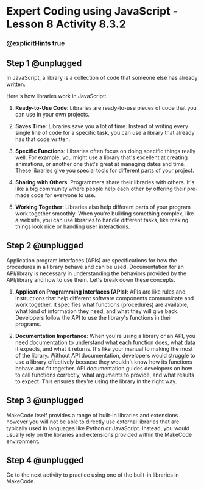 # Expert Coding using JavaScript - Lesson 8 Activity 8.3.2
### @explicitHints true

## Step 1 @unplugged

In JavaScript, a library is a collection of code that someone else has already written.

Here's how libraries work in JavaScript:

1.  **Ready-to-Use Code**:  Libraries are ready-to-use pieces of code that you can use in your own projects.
    
2.  **Saves Time**: Libraries save you a lot of time. Instead of writing every single line of code for a specific task, you can use a library that already has that code written. 
    
3.  **Specific Functions**: Libraries often focus on doing specific things really well. For example, you might use a library that's excellent at creating animations, or another one that's great at managing dates and time. These libraries give you special tools for different parts of your project.
    
4.  **Sharing with Others**: Programmers share their libraries with others. It's like a big community where people help each other by offering their pre-made code for everyone to use.
    
5.  **Working Together**: Libraries also help different parts of your program work together smoothly. When you're building something complex, like a website, you can use libraries to handle different tasks, like making things look nice or handling user interactions.

## Step 2 @unplugged

Application program interfaces (APIs) are specifications for how the procedures in a library behave and can be used.
Documentation for an API/library is necessary in understanding the behaviors provided by the API/library and how to use them.
Let's break down these concepts. 

1.  **Application Programming Interfaces (APIs)**: APIs are like rules and instructions that help different software components communicate and work together. It specifies what functions (procedures) are available, what kind of information they need, and what they will give back. Developers follow the API to use the library's functions in their programs.
       
2.  **Documentation Importance**: When you're using a library or an API, you need documentation to understand what each function does, what data it expects, and what it returns. It's like your manual to making the most of the library.
Without API documentation, developers would struggle to use a library effectively because they wouldn't know how its functions behave and fit together.  API documentation guides developers on how to call functions correctly, what arguments to provide, and what results to expect. This ensures they're using the library in the right way.

## Step 3 @unplugged

MakeCode itself provides a range of built-in libraries and extensions however  you will not be able to directly use external libraries that are typically used in languages like Python or JavaScript. Instead, you would usually rely on the libraries and extensions provided within the MakeCode environment.

## Step 4 @unplugged

Go to the next activity to practice using one of the built-in libraries in MakeCode. 
